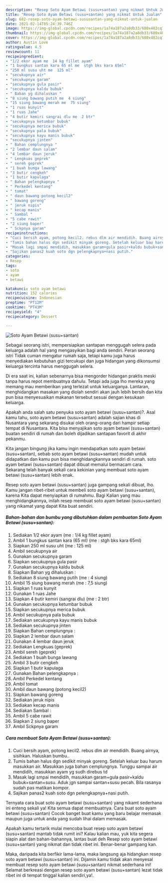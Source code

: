 ```yaml
---
description: "Resep Soto Ayam Betawi (susu+santan) yang nikmat Untuk Jualan"
title: "Resep Soto Ayam Betawi (susu+santan) yang nikmat Untuk Jualan"
slug: 682-resep-soto-ayam-betawi-sususantan-yang-nikmat-untuk-jualan
date: 2021-02-14T05:24:39.746Z
image: https://img-global.cpcdn.com/recipes/1a74a187a2a8db33/680x482cq70/soto-ayam-betawi-sususantan-foto-resep-utama.jpg
thumbnail: https://img-global.cpcdn.com/recipes/1a74a187a2a8db33/680x482cq70/soto-ayam-betawi-sususantan-foto-resep-utama.jpg
cover: https://img-global.cpcdn.com/recipes/1a74a187a2a8db33/680x482cq70/soto-ayam-betawi-sususantan-foto-resep-utama.jpg
author: Austin Love
ratingvalue: 4.5
reviewcount: 11
recipeingredient:
- "1/2 ekor ayam me  14 kg fillet ayam"
- "1 bungkus santan kara 65 ml me  stgh bks kara 65ml"
- "250 ml susu uht me  125 ml"
- "secukupnya air"
- "secukupnya garam"
- "secukupnya gula pasir"
- "secukupnya kaldu bubuk"
- " Bahan yg dihaluskan "
- "8 siung bawang putih me  4 siung"
- "15 siung bawang merah me  75 siung"
- "1 ruas kunyit"
- "1 ruas Jahe"
- "4 butir kemiri sangrai dlu me  2 btr"
- "secukupnya ketumbar bubuk"
- "secukupnya merica bubuk"
- "secukupnya pala bubuk"
- "secukupnya kayu manis bubuk"
- "secukupnya jinten"
- " Bahan cemplungnya "
- "2 lembar daun salam"
- "4 lembar daun jeruk"
- " Lengkuas geprek"
- " sereh geprek"
- "1 buah bunga lawang"
- "3 butir cengkeh"
- "1 butir kapulaga"
- " Bahan pelengkapnya "
- " Perkedel kentang"
- " tomat"
- " daun bawang potong kecil2"
- " bawang goreng"
- " jeruk nipis"
- " kecap manis"
- " Sambal "
- "5 cabe rawit"
- "2 siung baper"
- " Sckpnya garam"
recipeinstructions:
- "Cuci bersih ayam, potong kecil2. rebus dlm air mendidih. Buang airnya, sisihkan. Haluskan bumbu.."
- "Tumis bahan halus dgn sedikit minyak goreng. Setelah keluar bau harum masukkan air. Masukkan juga bahan cemplungnya. Tunggu sampai air mendidih, masukkan ayam yg sudh direbus td"
- "Masak lagi smpai mendidih, masukkan garam+gula pasir+kaldu bubuk+santan+susu. Aduk jgn sampai santan+susu pecah. Bila rasanya sudah pas matikan kompor."
- "Sajikan panas2 kuah soto dgn pelengkapnya+nasi putih."
categories:
- Resep
tags:
- soto
- ayam
- betawi

katakunci: soto ayam betawi 
nutrition: 152 calories
recipecuisine: Indonesian
preptime: "PT12M"
cooktime: "PT43M"
recipeyield: "4"
recipecategory: Dessert

---
```



![Soto Ayam Betawi (susu+santan)](https://img-global.cpcdn.com/recipes/1a74a187a2a8db33/680x482cq70/soto-ayam-betawi-sususantan-foto-resep-utama.jpg)

Sebagai seorang istri, mempersiapkan santapan menggugah selera pada keluarga adalah hal yang mengasyikan bagi anda sendiri. Peran seorang istri Tidak cuman mengatur rumah saja, tetapi kamu juga harus menyediakan kebutuhan gizi tercukupi dan juga hidangan yang dikonsumsi keluarga tercinta harus menggugah selera.

Di era  saat ini, kalian sebenarnya bisa mengorder hidangan praktis meski tanpa harus repot membuatnya dahulu. Tetapi ada juga lho mereka yang memang mau memberikan yang terlezat untuk keluarganya. Lantaran, menghidangkan masakan yang diolah sendiri akan jauh lebih bersih dan kita pun bisa menyesuaikan makanan tersebut sesuai dengan kesukaan keluarga. 



Apakah anda salah satu penyuka soto ayam betawi (susu+santan)?. Asal kamu tahu, soto ayam betawi (susu+santan) adalah sajian khas di Nusantara yang sekarang disukai oleh orang-orang dari hampir setiap tempat di Nusantara. Kita bisa menyajikan soto ayam betawi (susu+santan) buatan sendiri di rumah dan boleh dijadikan santapan favorit di akhir pekanmu.

Kita jangan bingung jika kamu ingin mendapatkan soto ayam betawi (susu+santan), sebab soto ayam betawi (susu+santan) mudah untuk didapatkan dan kamu pun bisa menghidangkannya sendiri di rumah. soto ayam betawi (susu+santan) dapat dibuat memalui bermacam cara. Sekarang telah banyak sekali cara kekinian yang membuat soto ayam betawi (susu+santan) lebih enak.

Resep soto ayam betawi (susu+santan) juga gampang sekali dibuat, lho. Kamu jangan ribet-ribet untuk membeli soto ayam betawi (susu+santan), karena Kita dapat menyiapkan di rumahmu. Bagi Kalian yang mau menghidangkannya, inilah resep membuat soto ayam betawi (susu+santan) yang nikamat yang dapat Kita buat sendiri.

<!--inarticleads1-->

##### Bahan-bahan dan bumbu yang dibutuhkan dalam pembuatan Soto Ayam Betawi (susu+santan):

1. Sediakan 1/2 ekor ayam (me : 1/4 kg fillet ayam)
1. Ambil 1 bungkus santan kara (65 ml) (me : stgh bks kara 65ml)
1. Siapkan 250 ml susu uht (me : 125 ml)
1. Ambil secukupnya air
1. Gunakan secukupnya garam
1. Siapkan secukupnya gula pasir
1. Gunakan secukupnya kaldu bubuk
1. Siapkan  Bahan yg dihaluskan :
1. Sediakan 8 siung bawang putih (me : 4 siung)
1. Ambil 15 siung bawang merah (me : 7,5 siung)
1. Siapkan 1 ruas kunyit
1. Gunakan 1 ruas Jahe
1. Siapkan 4 butir kemiri (sangrai dlu) (me : 2 btr)
1. Gunakan secukupnya ketumbar bubuk
1. Siapkan secukupnya merica bubuk
1. Ambil secukupnya pala bubuk
1. Sediakan secukupnya kayu manis bubuk
1. Sediakan secukupnya jinten
1. Siapkan  Bahan cemplungnya :
1. Siapkan 2 lembar daun salam
1. Gunakan 4 lembar daun jeruk
1. Sediakan  Lengkuas (geprek)
1. Ambil  sereh (geprek)
1. Sediakan 1 buah bunga lawang
1. Ambil 3 butir cengkeh
1. Siapkan 1 butir kapulaga
1. Gunakan  Bahan pelengkapnya :
1. Ambil  Perkedel kentang
1. Ambil  tomat
1. Ambil  daun bawang (potong kecil2)
1. Siapkan  bawang goreng
1. Sediakan  jeruk nipis
1. Sediakan  kecap manis
1. Sediakan  Sambal :
1. Ambil 5 cabe rawit
1. Siapkan 2 siung baper
1. Ambil  Sckpnya garam




<!--inarticleads2-->

##### Cara membuat Soto Ayam Betawi (susu+santan):

1. Cuci bersih ayam, potong kecil2. rebus dlm air mendidih. Buang airnya, sisihkan. Haluskan bumbu..
1. Tumis bahan halus dgn sedikit minyak goreng. Setelah keluar bau harum masukkan air. Masukkan juga bahan cemplungnya. Tunggu sampai air mendidih, masukkan ayam yg sudh direbus td
1. Masak lagi smpai mendidih, masukkan garam+gula pasir+kaldu bubuk+santan+susu. Aduk jgn sampai santan+susu pecah. Bila rasanya sudah pas matikan kompor.
1. Sajikan panas2 kuah soto dgn pelengkapnya+nasi putih.




Ternyata cara buat soto ayam betawi (susu+santan) yang nikamt sederhana ini enteng sekali ya! Kita semua dapat membuatnya. Cara buat soto ayam betawi (susu+santan) Cocok banget buat kamu yang baru belajar memasak maupun juga untuk anda yang sudah lihai dalam memasak.

Apakah kamu tertarik mulai mencoba buat resep soto ayam betawi (susu+santan) mantab tidak rumit ini? Kalau kalian mau, yuk kita segera siapin alat dan bahan-bahannya, lantas buat deh Resep soto ayam betawi (susu+santan) yang nikmat dan tidak ribet ini. Benar-benar gampang kan. 

Maka, daripada kita berfikir lama-lama, maka langsung aja hidangkan resep soto ayam betawi (susu+santan) ini. Dijamin kamu tiidak akan menyesal membuat resep soto ayam betawi (susu+santan) nikmat sederhana ini! Selamat berkreasi dengan resep soto ayam betawi (susu+santan) lezat tidak ribet ini di tempat tinggal kalian sendiri,ya!.

